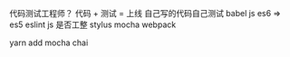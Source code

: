 代码测试工程师？
代码 + 测试 = 上线
自己写的代码自己测试
babel js es6 => es5
eslint js 是否工整
stylus
mocha
webpack



 yarn add mocha chai